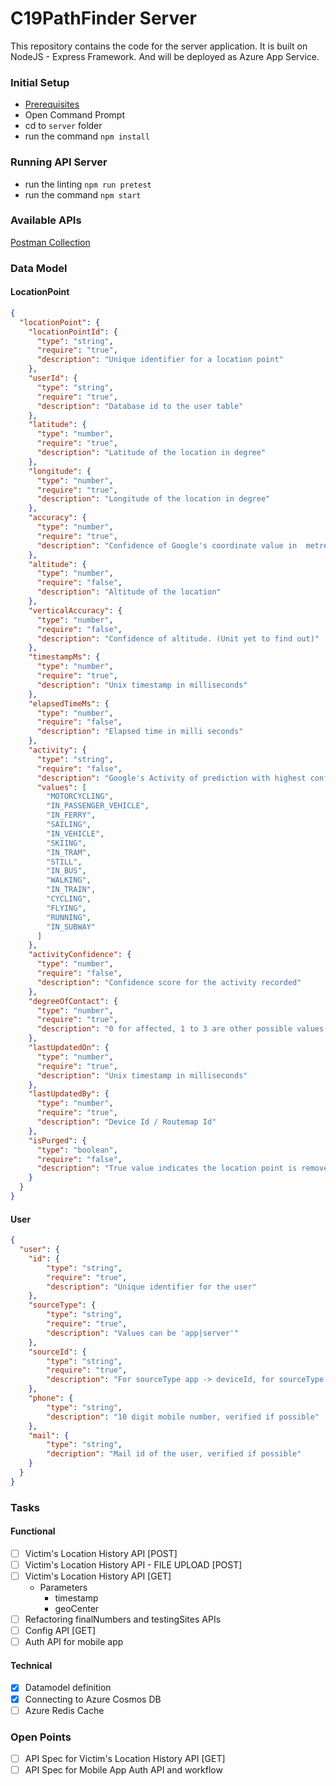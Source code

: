 # C19PathFinder Server

This repository contains the code for the server application. It is built on NodeJS - Express Framework. And will be deployed as Azure App Service.

### Initial Setup
- [Prerequisites](https://docs.microsoft.com/en-gb/azure/app-service/containers/quickstart-nodejs#prerequisites)
- Open Command Prompt
- cd to `server` folder
- run the command `npm install`

### Running API Server
- run the linting `npm run pretest`
- run the command `npm start`

### Available APIs
[Postman Collection](https://www.getpostman.com/collections/408465756d4682e64e12)

### Data Model

#### LocationPoint
```json
{
  "locationPoint": {
    "locationPointId": {
      "type": "string",
      "require": "true",
      "description": "Unique identifier for a location point" 
    },
    "userId": {
      "type": "string",
      "require": "true",
      "description": "Database id to the user table"
    },
    "latitude": {
      "type": "number",
      "require": "true",
      "description": "Latitude of the location in degree"
    },
    "longitude": {
      "type": "number",
      "require": "true",
      "description": "Longitude of the location in degree"
    },
    "accuracy": {
      "type": "number",
      "require": "true",
      "description": "Confidence of Google's coordinate value in  metres / Radius of the location under consideration in metres"
    },
    "altitude": {
      "type": "number",
      "require": "false",
      "description": "Altitude of the location"
    },
    "verticalAccuracy": {
      "type": "number",
      "require": "false",
      "description": "Confidence of altitude. (Unit yet to find out)"
    },
    "timestampMs": {
      "type": "number",
      "require": "true",
      "description": "Unix timestamp in milliseconds"
    },
    "elapsedTimeMs": {
      "type": "number",
      "require": "false",
      "description": "Elapsed time in milli seconds"
    },
    "activity": {
      "type": "string",
      "require": "false",
      "description": "Google's Activity of prediction with highest confidence.",
      "values": [        
        "MOTORCYCLING",
        "IN_PASSENGER_VEHICLE",
        "IN_FERRY",
        "SAILING",
        "IN_VEHICLE",
        "SKIING",
        "IN_TRAM",
        "STILL",
        "IN_BUS",
        "WALKING",
        "IN_TRAIN",
        "CYCLING",
        "FLYING",
        "RUNNING",
        "IN_SUBWAY"
      ]
    },
    "activityConfidence": {
      "type": "number",
      "require": "false",
      "description": "Confidence score for the activity recorded"
    },
    "degreeOfContact": {
      "type": "number",
      "require": "true",
      "description": "0 for affected, 1 to 3 are other possible values. Duplicated value from User document"
    },
    "lastUpdatedOn": {
      "type": "number",
      "require": "true",
      "description": "Unix timestamp in milliseconds"
    },
    "lastUpdatedBy": {
      "type": "number",
      "require": "true",
      "description": "Device Id / Routemap Id"
    },
    "isPurged": {
      "type": "boolean",
      "require": "false",
      "description": "True value indicates the location point is removed."
    }
  }
}
```

#### User
```json
{
  "user": {
    "id": {
        "type": "string",
        "require": "true",
        "description": "Unique identifier for the user"
    },
    "sourceType": {
        "type": "string",
        "require": "true",
        "description": "Values can be 'app|server'"
    },
    "sourceId": {
        "type": "string",
        "require": "true",
        "description": "For sourceType app -> deviceId, for sourceType server -> routeMapId"
    },
    "phone": {
        "type": "string",
        "description": "10 digit mobile number, verified if possible"
    },
    "mail": {
        "type": "string",
        "decription": "Mail id of the user, verified if possible"
    }
  }
}
```

### Tasks
#### Functional 
- [ ] Victim's Location History API [POST]
- [ ] Victim's Location History API - FILE UPLOAD [POST]
- [ ] Victim's Location History API [GET]
    - Parameters
      - timestamp
      - geoCenter
- [ ] Refactoring finalNumbers and testingSites APIs
- [ ] Config API [GET]
- [ ] Auth API for mobile app

#### Technical
- [x] Datamodel definition
- [x] Connecting to Azure Cosmos DB
- [ ] Azure Redis Cache

### Open Points
- [ ] API Spec for Victim's Location History API [GET]
- [ ] API Spec for Mobile App Auth API and workflow
